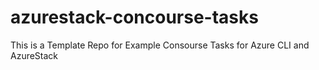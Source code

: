 # azurestack-concourse-tasks
This is a Template Repo for Example Consourse Tasks for Azure CLI and AzureStack
